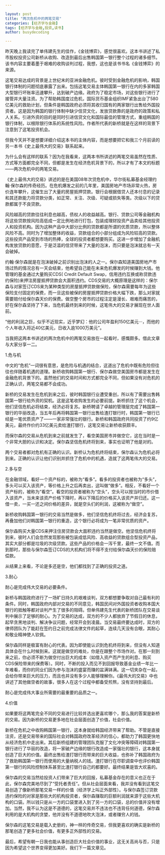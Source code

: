 ```yaml
---

layout: post
title: "两次危机中的两笔交易"
categories: [经济学与金融]
tags: [经济学与金融,投资,读书]
author: busydecoding

---
```


昨天晚上我读完了单伟建先生的佳作，《金钱博弈》，感觉很喜欢。这本书讲述了私市股权投资公司新桥从收购、改造到最后出售韩国第一银行整个过程的诸多细节。该书内容主要着墨于艰难的收购谈判过程，我想，这也是该书书名《金钱博弈》的来源。

这笔交易达成的背景是上世纪末的亚洲金融危机。彼时受到金融危机的影响，韩国银行体制的问题彻底暴露了出来。包括这笔交易主体韩国第一银行在内的多家韩国大型银行坏账率迅速攀升，达到破产边缘。政府为了稳定市场，对这些银行进行了接管并大量注资。为了帮助韩国度过危机，国际货币基金组织IMF紧急出台了580亿美元的救助计划，但条件是韩国政府必须将其收归国有的两家银行出售给外国投资者。这是因为韩国的银行体制中缺少信贷文化，发放贷款靠的是政府的政策和私人关系。引进外资的目的是同时引进信贷文化和国际最佳的管理方式，重组韩国的银行体制，以根除银行体系的系统性风险。作者所代表的新桥就是在这样的背景下注意到了这笔投资机会。

但我今天并不是想要详细介绍这本书的主体内容，而是想要把它和我三个月前读的另一本书《史上最伟大的交易》联系起来。

为什么会有这样的联系？因为在我看来，这两本书所讲述的两笔交易虽然在性质、方式等方面都完全不同，但都是发生在经济危机背景下的，所以才有了本文的标题——两次危机中的两笔交易。

《史上最伟大的交易》讲述的是在美国08年次贷危机中，华尔街私募基金经理约翰·保尔森的传奇经历。在危机爆发之前的几年里，美国房地产市场非常火热，房价连年攀升，这催生出了大量的房屋抵押贷款。银行会根据借贷人还本付息的记录和其还款能力将贷款分类，如正常、关注、次级、可疑或损失等类。次级以下的贷款都属于不良贷款。

风险越高的贷款往往利息也越高，债权人的收益越高。银行、贷款公司等金融机构将这些贷款按风险高低成一定比例地进行打包，包装成理财投资产品卖给其他投资人和投资机构。因为这种产品中大部分比例的贷款都是所谓的优质贷款，所以整体风险不高。同时为了增加整体的收益，贷款组合的小部分组成为风险较高的贷款。这些投资产品受到市场的热捧，全球的投资者都想要购买。这进一步增加了金融机构发放贷款的意愿，于是泛滥的信贷带来了大量的泡沫，而只要是泡沫就总有一天会破掉。

约翰·保尔森就是在泡沫破掉之前识别出泡沫的人之一。保尔森知道美国房地产市场过热的情况总有一天会结束，他希望自己能在未来危机爆发的时候赚到大钱。他管理的基金通过大量购买CDS( Credit  Default  Swap，信用违约互换或称贷款违约保险)来押注房屋抵押贷款会大面积违约。CDS交易的大概原理是这样的：保尔森与对家签订CDS来为某种类型的房屋抵押贷款做保险，保尔森需要每年为这些保险支付固定的保费，而一旦这些被保的房屋抵押贷款价格大幅下跌，那么对家就需要赔付给保尔森天价的保费。做空整个房市的过程注定是漫长、艰难而痛苦的，好在保尔森坚持了下来，当危机最终到来的时候，这笔伟大的交易才展现在世人面前。

“他的利润之巨，似乎不近现实，近乎梦幻：他的公司年盈利150亿美元···，而他的个人年收入将近40亿美元，日收入逾1000万美元”。

当我把这两本书讲述的两次危机中的两笔交易放在一起看时，感慨颇多。借此文章与大家分享一二。

1.危与机

中文的“危机”一词很有意思，是危险与机遇的结合，这道出了危机中既有危险但往往也伴随着机遇的道理。新桥收购韩国第一银行、保尔森做空美国房市都是发生在金融危机背景下的。虽然他们的交易时间和方式都完全不同，但如果没有对危机的正确认识，两笔交易都不会成功。

新桥的交易发生在危机到来之后，彼时韩国银行业遭受重创，所以有了需要出售韩国第一银行给外资的契机。这是这笔收购发生的必要前提。新桥抓住了这个机会，他们坚信危机必将结束，经济必将复苏。新桥聘请了卓越的管理层完成了韩国第一银行的华丽改造，当五年后再将韩国第一银行出售给渣打银行时，韩国第一银行已经是一笔优质资产了——一家非常强壮的银行。新桥和韩国政府共同投资了约9亿美元，最终作价约33亿美元卖给渣打银行，这笔交易让新桥收获颇丰。

而保尔森的交易从危机到来之前就发生了，看空美国房市并做空它，这在当时是一个非常大胆的认识和决定。保尔森坚信危机终将到来，事实也证明了他是对的。

两个交易者都对危机有正确的认识。新桥认为危机终将结束，保尔森认为危机必将到来。正确的认识让他们识别并抓住了危机中的机遇，造就了这两笔伟大的交易。

2.多与空

在金融领域，看好一个资产标的，被称为“看多”。看多的投资者也被称为“多头”，多头可以买入该资产，等价格上升之后再卖出，这叫做“做多”。相反，不看好一个资产标的，被称为“看空”。看空的投资者被称为“空头”，空头可以按当时的市价借入该资产，当未来该资产价格下降时，再以下降后的价格买入该资产并归还。这一借一卖，一买一还之间价格的差异，就是空头们的利润，这被称为“做空”。

新桥收购韩国第一银行的交易当然是做多，他们坚信危机终将过去，经济会复苏，再叠加他们对韩国第一银行的重造，这个银行必将成为一笔非常优质的资产。

保尔森购买大量CDS来押注住房贷款会大面积违约当然是做空。他坚信危机终将到来，彼时人们会忽然发现那些被包装成低风险、高收益的贷款组合型投资产品，其实大部分都是垃圾的次级贷款。这些产品的价格会一泻千里，最终一文不值。而到那时，那些与保尔森签订CDS的大机构们将不得不支付给保尔森天价的保险赔偿款。

从结果上来看，不论是多还是空，他们都找到了正确的投资之道。

3.耐心

耐心是完成伟大交易的必要条件。

新桥与韩国政府进行了一场旷日持久的艰难谈判，双方都想要争取对自己最有利的条件。同时，韩国政府内部对交易的不同意见，韩国民间对外国投资者收购本国大银行的抵触等都对谈判产生了很多的阻碍。但单伟建先生代表的新桥团队在交易谈判中展示了足够的耐心。为了交易的达成，双方的不少人都放弃了节假日的休息，起早贪黑地谈判、解决争议问题，经常开会到凌晨。当交易最终要达成时，双方的律师团队为了能赶在签约日之前完成法律文件的起草，连续几天没有合眼，其耐心和敬业精神使人钦佩。

保尔森同样是极富有耐心的代表。因为即使能认识到危机终将到来，但没有人知道具体会在什么时候到来。这就是做空的难处，你是在跟整个市场作对。在那一刻到来之前，你必须不断为做空付出巨大的成本（如借入资产而产生的利息、购买CDS保险带来的保费等）。同时，不断的投入而见不到回报导致基金业绩一年比一年难看，而你的同业们因为参与泡沫的盛宴而赚的盆满钵满。这一切夹杂在一起，会给你带来巨大的压力，而且也并没有多少人能够理解你。《最伟大的交易》中也讲述了其他做空者的故事，很多人在这个过程中都备受煎熬，没有坚持到最后。

耐心是完成伟大事业所需要的最重要的品质之一。

4.价值

如果要将这两笔完全不同的交易进行比较并选出更喜欢哪个，那么我的答案是新桥的交易。因为新桥的交易更多地在社会层面创造了价值，社会价值。

新桥在危机之中收购韩国第一银行，这本身就给韩国经济带来了帮助。不管是直接注资，还是交易带来的国际社会对韩国政府改革经济的信心，都助力了韩国更快地从经济危机中走出来。其后新桥组建的管理团队克服了文化冲突等障碍对韩国第一银行进行了华丽的改造，将一家破产边缘的银行改造成一家强壮的银行，这本身就创造了巨大的价值。最终出售给渣打银行而带来的巨大收益，也弥补了韩国政府为了救助韩国第一银行而使用的大量纳税人的钱。渣打银行在尽职调查中也评价韩国第一银行的风险控制体系甚至比渣打银行自己的都要好。最终结果是皆大欢喜的。

保尔森的交易当然给投资人们带来了巨大的回报，私募基金存在的意义也正在于此，保尔森完美地尽到了“受托者责任”。但从社会层面来看，我并没有看到这笔交易创造了像新桥那笔交易一样的价值（经济学上叫正外部性）。与保尔森签订贷款违约保险的对家是那些大的机构投资者，保尔森赚取的巨额利润就来源于这些大机构的口袋。所以钱只是从一方的口袋里进入到了另一方的口袋，总的价值并没有增加。当然，我不认为这是不道德的，这笔交易并不违法也不违背任何道德，保尔森利用的是大机构的贪婪，他并没有不道德地吹大泡沫，或者赚穷人的钱。

保尔森的这笔交易是载入史册的，神一样的传奇交易，但我更喜欢的确实是新桥的那笔创造了更多社会价值，有更多正外部性的交易。



最后，希望有朝一日我也能从事创造巨大社会价值的事业，这无关高尚与否，只是因为希望这个世界变得更加美好。我们下一篇文章见。
